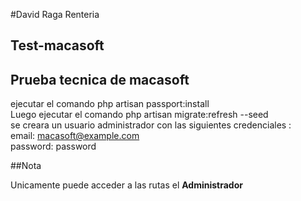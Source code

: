 #David Raga Renteria

## Test-macasoft

## Prueba tecnica de macasoft

ejecutar el comando php artisan passport:install</br>
Luego ejecutar el comando php artisan migrate:refresh --seed</br>
se creara un usuario administrador con las siguientes credenciales : </br>
email: macasoft@example.com </br>
password: password</br>


##Nota

Unicamente puede acceder a las rutas el <strong>Administrador</strong>

